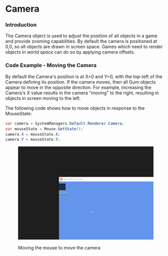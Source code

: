 # Camera

### Introduction

The Camera object is used to adjust the position of all objects in a game and provide zooming capabilities. By default the camera is positioned at 0,0, so all objects are drawn in screen space. Games which need to render objects in _world space_ can do so by applying camera offsets.

### Code Example - Moving the Camera

By default the Camera's position is at X=0 and Y=0, with the top-left of the Camera defining its position. If the camera moves, then all Gum objects appear to move in the opposite direction. For example, increasing the Camera's X value results in the camera "moving" to the right, resulting in objects in screen moving to the left.

The following code shows how to move objects in response to the MouseState:

```csharp
var camera = SystemManagers.Default.Renderer.Camera;
var mouseState = Mouse.GetState();
camera.X = mouseState.X;
camera.Y = mouseState.Y;
```

<figure><img src="../.gitbook/assets/08_08 04 17.gif" alt=""><figcaption><p>Moving the mouse to move the camera</p></figcaption></figure>

